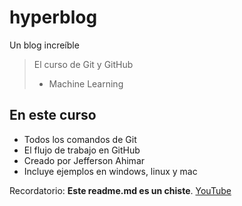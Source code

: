 # hyperblog
Un blog increíble
> El curso de Git y GitHub
> - Machine Learning

## En este curso
* Todos los comandos de Git
* El flujo de trabajo en GitHub
* Creado por Jefferson Ahimar
* Incluye ejemplos en windows, linux y mac

Recordatorio: **Este readme.md es un chiste**.
[YouTube](https://www.youtube.com/ "YouTube")
